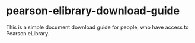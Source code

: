 # pearson-elibrary-download-guide
This is a simple document download guide for people, who have access to Pearson eLibrary.

